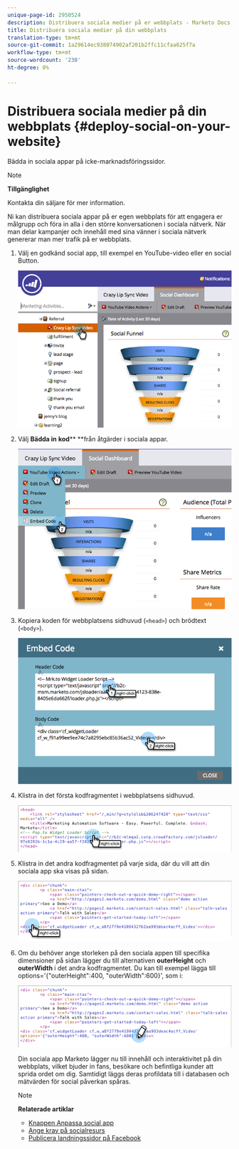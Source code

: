 ```yaml
---
unique-page-id: 2950524
description: Distribuera sociala medier på er webbplats - Marketo Docs - Produktdokumentation
title: Distribuera sociala medier på din webbplats
translation-type: tm+mt
source-git-commit: 1a29614ec938074902af201b2ffc11cfaa625f7a
workflow-type: tm+mt
source-wordcount: '230'
ht-degree: 0%

---
```



# Distribuera sociala medier på din webbplats {#deploy-social-on-your-website}

Bädda in sociala appar på icke-marknadsföringssidor.

>[!NOTE]
>
>**Tillgänglighet**
>
>Kontakta din säljare för mer information.

Ni kan distribuera sociala appar på er egen webbplats för att engagera er målgrupp och föra in alla i den större konversationen i sociala nätverk. När man delar kampanjer och innehåll med sina vänner i sociala nätverk genererar man mer trafik på er webbplats.

1. Välj en godkänd social app, till exempel en YouTube-video eller en social Button.

   ![](assets/image2015-5-12-11-3a43-3a24.png)

1. Välj **Bädda in** **kod**** **från åtgärder i sociala appar.

   ![](assets/image2015-5-12-12-3a59-3a46.png)

1. Kopiera koden för webbplatsens sidhuvud (`<head>`) och brödtext (`<body>`).

   ![](assets/image2015-5-12-13-3a3-3a34.png)

1. Klistra in det första kodfragmentet i webbplatsens sidhuvud.

   ![](assets/socialonsite-embedhead.png)

1. Klistra in det andra kodfragmentet på varje sida, där du vill att din sociala app ska visas på sidan.

   ![](assets/socialonsite-embedwidget.png)

1. Om du behöver ange storleken på den sociala appen till specifika dimensioner på sidan lägger du till alternativen **outerHeight** och **outerWidth** i det andra kodfragmentet. Du kan till exempel lägga till options=&#39;{&quot;outerHeight&quot;:400, &quot;outerWidth&quot;:600}&#39;, som i:

   ![](assets/socialonsite-resizewidget2.png)

   Din sociala app Marketo lägger nu till innehåll och interaktivitet på din webbplats, vilket bjuder in fans, besökare och befintliga kunder att sprida ordet om dig. Samtidigt läggs deras profildata till i databasen och mätvärden för social påverkan spåras.

   >[!NOTE]
   >
   >**Relaterade artiklar**
   >
   >    
   >    
   >* [Knappen Anpassa social app](../../../../product-docs/demand-generation/social/configuring-social-actions/customize-social-app-button.md)
   >* [Ange krav på socialresurs](set-social-share-requirement.md)
   >* [Publicera landningssidor på Facebook](../../../../product-docs/demand-generation/facebook/publish-landing-pages-to-facebook.md)

